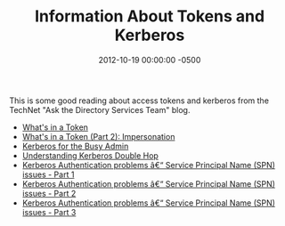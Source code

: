 ﻿---
title:  Information About Tokens and Kerberos
date:   2012-10-19 00:00:00 -0500
categories: IT
---

This is some good reading about access tokens and kerberos from the TechNet "Ask the Directory Services Team" blog.

- [What's in a Token]("http://blogs.technet.com/b/askds/archive/2007/11/02/what-s-in-a-token.aspx")
- [What's in a Token (Part 2): Impersonation]("http://blogs.technet.com/b/askds/archive/2008/01/11/what-s-in-a-token-part-2-impersonation.aspx")
- [Kerberos for the Busy Admin]("http://blogs.technet.com/b/askds/archive/2008/03/06/kerberos-for-the-busy-admin.aspx")
- [Understanding Kerberos Double Hop]("http://blogs.technet.com/b/askds/archive/2008/06/13/understanding-kerberos-double-hop.aspx")
- [Kerberos Authentication problems â€“ Service Principal Name (SPN) issues - Part 1]("http://blogs.technet.com/b/askds/archive/2008/05/29/kerberos-authentication-problems-service-principal-name-spn-issues-part-1.aspx")
- [Kerberos Authentication problems â€“ Service Principal Name (SPN) issues - Part 2]("http://blogs.technet.com/b/askds/archive/2008/06/09/kerberos-authentication-problems-service-principal-name-spn-issues-part-2.aspx")
- [Kerberos Authentication problems â€“ Service Principal Name (SPN) issues - Part 3
]("http://blogs.technet.com/b/askds/archive/2008/06/11/kerberos-authentication-problems-service-principal-name-spn-issues-part-3.aspx")
